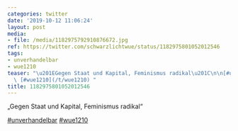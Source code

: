```yaml
---
categories: twitter
date: '2019-10-12 11:06:24'
layout: post
media:
- file: /media/1182975792910876672.jpg
ref: https://twitter.com/schwarzlichtwue/status/1182975801052012546
tags:
- unverhandelbar
- wue1210
teaser: "\u201EGegen Staat und Kapital, Feminismus radikal\u201C\n\n[#unverhandelbar](/t/unverhandelbar)\
  \ [#wue1210](/t/wue1210) "
title: 1182975801052012546
---
```

„Gegen Staat und Kapital, Feminismus radikal“

[#unverhandelbar](/t/unverhandelbar) [#wue1210](/t/wue1210) 